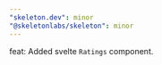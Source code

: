```yaml
---
"skeleton.dev": minor
"@skeletonlabs/skeleton": minor
---
```


feat: Added svelte `Ratings` component.
